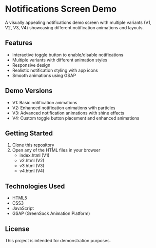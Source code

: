 # Notifications Screen Demo

A visually appealing notifications demo screen with multiple variants (V1, V2, V3, V4) showcasing different notification animations and layouts.

## Features

- Interactive toggle button to enable/disable notifications
- Multiple variants with different animation styles
- Responsive design
- Realistic notification styling with app icons
- Smooth animations using GSAP

## Demo Versions

- V1: Basic notification animations
- V2: Enhanced notification animations with particles
- V3: Advanced notification animations with shine effects
- V4: Custom toggle button placement and enhanced animations

## Getting Started

1. Clone this repository
2. Open any of the HTML files in your browser
   - index.html (V1)
   - v2.html (V2)
   - v3.html (V3)
   - v4.html (V4)
   
## Technologies Used

- HTML5
- CSS3
- JavaScript
- GSAP (GreenSock Animation Platform)

## License

This project is intended for demonstration purposes. 